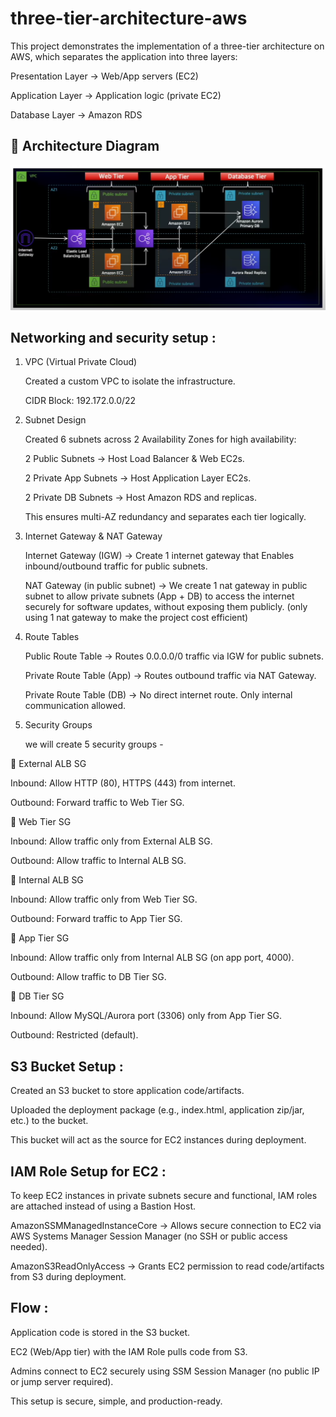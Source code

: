 # three-tier-architecture-aws


This project demonstrates the implementation of a three-tier architecture on AWS, which separates the application into three layers:

Presentation Layer → Web/App servers (EC2)

Application Layer → Application logic (private EC2)

Database Layer → Amazon RDS



## 📌 Architecture Diagram  

![Architecture Diagram](architecture-diagram.png)


## Networking and security setup :


1. VPC (Virtual Private Cloud)

   Created a custom VPC to isolate the infrastructure.

   CIDR Block: 192.172.0.0/22


2. Subnet Design

   Created 6 subnets across 2 Availability Zones for high availability:

   2 Public Subnets → Host Load Balancer & Web EC2s.

   2 Private App Subnets → Host Application Layer EC2s.

   2 Private DB Subnets → Host Amazon RDS and replicas.

   This ensures multi-AZ redundancy and separates each tier logically.


3. Internet Gateway & NAT Gateway

   Internet Gateway (IGW) → Create 1 internet gateway that Enables inbound/outbound traffic for public subnets.

   NAT Gateway (in public subnet) → We create 1 nat gateway in public subnet to allow private subnets (App + DB) to access the internet securely for software updates, without exposing them publicly.   (only using 1 nat gateway to make the project cost efficient)

4. Route Tables


   Public Route Table → Routes 0.0.0.0/0 traffic via IGW for public subnets.

   Private Route Table (App) → Routes outbound traffic via NAT Gateway.

   Private Route Table (DB) → No direct internet route. Only internal communication allowed.



5. Security Groups

   we will create 5 security groups -

  🔹 External ALB SG

   Inbound: Allow HTTP (80), HTTPS (443) from internet.

   Outbound: Forward traffic to Web Tier SG.

  🔹 Web Tier SG

   Inbound: Allow traffic only from External ALB SG.

   Outbound: Allow traffic to Internal ALB SG.

  🔹 Internal ALB SG

   Inbound: Allow traffic only from Web Tier SG.

   Outbound: Forward traffic to App Tier SG.

  🔹 App Tier SG

   Inbound: Allow traffic only from Internal ALB SG (on app port, 4000).

   Outbound: Allow traffic to DB Tier SG.

  🔹 DB Tier SG

   Inbound: Allow MySQL/Aurora port (3306) only from App Tier SG.

   Outbound: Restricted (default).


## S3 Bucket Setup :

   Created an S3 bucket to store application code/artifacts.

   Uploaded the deployment package (e.g., index.html, application zip/jar, etc.) to the bucket.

   This bucket will act as the source for EC2 instances during deployment.

## IAM Role Setup for EC2 :

   To keep EC2 instances in private subnets secure and functional, IAM roles are attached instead of using a Bastion Host.

   AmazonSSMManagedInstanceCore → Allows secure connection to EC2 via AWS Systems Manager Session Manager (no SSH or public access needed).

   AmazonS3ReadOnlyAccess → Grants EC2 permission to read code/artifacts from S3 during deployment.

## Flow :

   Application code is stored in the S3 bucket.

   EC2 (Web/App tier) with the IAM Role pulls code from S3.

   Admins connect to EC2 securely using SSM Session Manager (no public IP or jump server required).

This setup is secure, simple, and production-ready.










